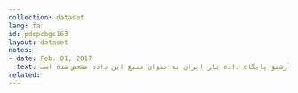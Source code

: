 ```yaml
---
collection: dataset
lang: fa
id: pdspcbgs163
layout: dataset
notes: 
- date: Feb. 01, 2017
  text: قانون بودجه سال ١٣۹۰ کل کشور برگرفته از معاونت برنامه‌ريزی و نظارت راهبردی رئيس جمهور به شابک ۶-۳۶۵-١٧٩-٩٦٤-٩٧٨ (جلد اول) منتشر شده است. به دلیل موجود نبودن لینک در حال حاضر، آرشیو پایگاه داده باز ایران به عنوان منبع این داده مشخص شده است.
related:
---
```


